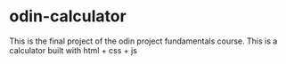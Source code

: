 # odin-calculator
This is the final project of the odin project fundamentals course. This is a calculator built with html + css + js
